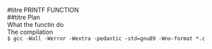 #titre PRINTF FUNCTION  
##titre Plan  
What the functin do  
The compilation  
`$ gcc -Wall -Werror -Wextra -pedantic -std=gnu89 -Wno-format *.c`
